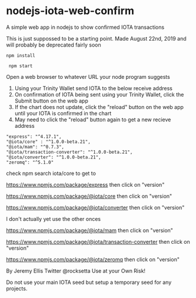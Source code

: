 # nodejs-iota-web-confirm
A simple web app in nodejs to show confirmed IOTA transactions


This is just suppossed to be a starting point. Made August 22nd, 2019 and will probably be deprecated fairly soon

```npm install ```

``` npm start```

Open a web browser to whatever URL your node program suggests

1. Using your Trinity Wallet send IOTA to the below receive address
1. On confirmation of IOTA being sent using your Trinity Wallet, click the Submit button on the web app
1. If the chart does not update, click the "reload" button on the web app until your IOTA is confirmed in the chart
1. May need to click the "reload" button again to get a new recieve address





```
"express": "^4.17.1",
"@iota/core" : "^1.0.0-beta.21",
"@iota/mam": "^0.7.3",
"@iota/transaction-converter": "^1.0.0-beta.21",
"@iota/converter": "^1.0.0-beta.21",
"zeromq": "^5.1.0"

```
check npm search iota/core to get to

https://www.npmjs.com/package/express then click on "version"

https://www.npmjs.com/package/@iota/core then click on "version"

https://www.npmjs.com/package/@iota/converter then click on "version"

I don't actually yet use the other onces

https://www.npmjs.com/package/@iota/mam then click on "version"

https://www.npmjs.com/package/@iota/transaction-converter then click on "version"

https://www.npmjs.com/package/@iota/zeromq then click on "version"

By Jeremy Ellis Twitter @rocksetta Use at your Own Risk!

Do not use your main IOTA seed but setup a temporary seed for any projects.
